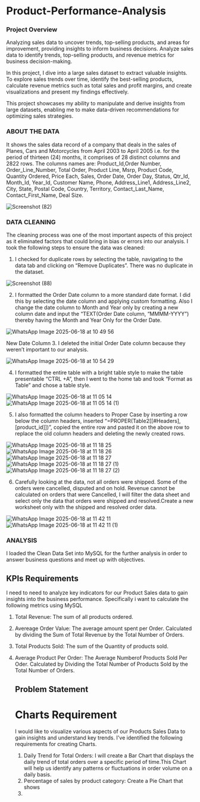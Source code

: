 # Product-Performance-Analysis

### Project Overview

Analyzing sales data to uncover trends, top-selling products, and areas for improvement, providing insights to inform business decisions. 
Analyze sales data to identify trends, top-selling products, and revenue metrics for business decision-making.

In this project, I dive into a large sales dataset to extract valuable insights. To explore sales trends over time, identify the best-selling products, calculate revenue metrics such as total sales and profit margins, and create visualizations and present my findings effectively.

This project showcases my ability to manipulate and derive insights from large datasets, enabling me to make data-driven recommendations for optimizing sales strategies.    
                                          
### ABOUT THE DATA

It shows the sales data record of a company that deals in the sales of Planes, Cars and Motorcycles from April 2003 to April 2005 i.e. for the period of thirteen (24) months, it comprises of 28 distinct columns and 2822 rows. The columns names are: Product_Id,Order Number, Order_Line_Number, Total Order, Product Line, Msrp, Product Code, Quantity Ordered, Price Each, Sales, Order Date, Order Day, Status, Qtr_Id, Month_Id, Year_Id, Customer Name, Phone, Address_Line1, Address_Line2, City, State, Postal Code, Country, Territory, Contact_Last_Name, Contact_First_Name, Deal Size.

![Screenshot (82)](https://github.com/user-attachments/assets/1351f0b7-4a1b-4ba9-9ade-17bc4cc3698c)

### DATA CLEANING
The cleaning process was one of the most important aspects of this project as it eliminated factors that could bring in bias or errors into our analysis.
I took the following steps to ensure the data was cleaned:
1.	I checked for duplicate rows by selecting the table, navigating to the data tab and clicking on “Remove Duplicates”. There was no duplicate in the dataset.

![Screenshot (88)](https://github.com/user-attachments/assets/ab70a079-9dde-4b7e-9884-7ae34343fe0f)

2.  I formatted the Order Date column to a more standard date format. I did this by selecting the date column and applying custom formatting. Also I change the date column to Month and Year only by creating a new column date and input the “TEXT(Order Date column, “MMMM-YYYY”) thereby having the Month and Year Only for the Order Date.

![WhatsApp Image 2025-06-18 at 10 49 56](https://github.com/user-attachments/assets/1dbbf150-1819-4249-88e2-00327d770d61)

New Date Column
3. I deleted the initial Order Date column because they weren’t important to our analysis.

![WhatsApp Image 2025-06-18 at 10 54 29](https://github.com/user-attachments/assets/a5b76246-1be6-4d18-8654-dc502448d02c)

4. I formatted the entire table with a bright table style to make the table presentable “CTRL +A”, then I went to the home tab and took  “Format as Table” and chose a table style.

![WhatsApp Image 2025-06-18 at 11 05 14](https://github.com/user-attachments/assets/3decaa10-f835-4569-aa2d-93328ca60dc4)
![WhatsApp Image 2025-06-18 at 11 05 14 (1)](https://github.com/user-attachments/assets/6949a193-327f-443f-bc0d-5bfcca2d1d02)

5. I also formatted the column headers to Proper Case by inserting a row below the column headers, inserted “=PROPER(Table2[[#Headers],[product_id]])”, copied the entire row and pasted it on the above row to replace the old column headers and deleting the newly created rows.

  ![WhatsApp Image 2025-06-18 at 11 18 25](https://github.com/user-attachments/assets/8cfedfa9-2bc9-4fa9-9bae-8482c05cdc56)
 ![WhatsApp Image 2025-06-18 at 11 18 26](https://github.com/user-attachments/assets/efee490b-9ae7-4a10-9baf-d2deda2e1b76)
![WhatsApp Image 2025-06-18 at 11 18 27](https://github.com/user-attachments/assets/a237f429-eddb-4980-a5ff-07d450408ef0)
![WhatsApp Image 2025-06-18 at 11 18 27 (1)](https://github.com/user-attachments/assets/c91ebac3-f080-4326-b142-776ee71888f1)
![WhatsApp Image 2025-06-18 at 11 18 27 (2)](https://github.com/user-attachments/assets/5b26968b-656d-469e-ad5a-68dd25c92bce)

6. Carefully looking at the data, not all orders were shipped. Some of the orders were cancelled, disputed and on hold. Revenue cannot be calculated on orders that were Cancelled, I will filter the data sheet and select only the data that orders were shipped and resolved.Create a new worksheet only with the shipped and resolved order data.

![WhatsApp Image 2025-06-18 at 11 42 11](https://github.com/user-attachments/assets/18ce22a8-9975-4e45-bc69-37138e2794bf)
![WhatsApp Image 2025-06-18 at 11 42 11 (1)](https://github.com/user-attachments/assets/955c1582-9761-4f64-8986-d15bdc39ae78)

### ANALYSIS
I loaded the Clean Data Set into MySQL for the further analysis in order to answer business questions and meet up with objectives.
## KPIs Requirements
I need to need to analyze key indicators for our Product Sales data to gain insights into the business performance. Specifically i want to calculate the following metrics using MySQL
1. Total Revenue: The sum of all products ordered.
2. Avereage Order Value: The average amount spent per Order. Calculated by dividing the Sum of Total Revenue by the Total Number of Orders.
3. Total Products Sold: The sum of the Quantity of products sold.
4. Average Product Per Order: The Average Numberof Products Sold Per Oder. Calculated by Dividing the Total Number of Products Sold by the Total Number of Orders.

   ## Problem Statement

   # Charts Requirement
   I would like to visualize various aspects of our Products Sales Data to gain insights and understand key trends. I've identified the following requirements for creating Charts.
   1. Daily Trend for Total Orders: I will create a Bar Chart that displays the daily trend of total orders over a specific period of time.This Chart will help us identify any patterns or fluctuations in order volume on a daily basis.
   2. Percentage of sales by product category: Create a Pie Chart that shows
   3. 
















































































